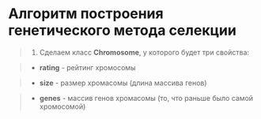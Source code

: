 # Алгоритм построения генетического метода селекции

> 1) Сделаем класс **Chromosome**, у которого будет три свойства:

> * **rating** - рейтинг хромосомы

> * **size** - размер хромасомы (длина массива генов)

> * **genes** - массив генов хромасомы (то, что раньше было самой хромосомой)